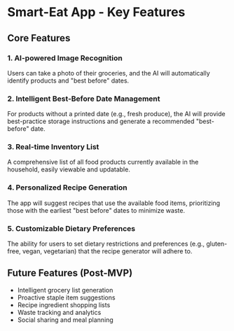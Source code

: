 # Smart-Eat App - Key Features

## Core Features

### 1. AI-powered Image Recognition
Users can take a photo of their groceries, and the AI will automatically identify products and "best before" dates.

### 2. Intelligent Best-Before Date Management
For products without a printed date (e.g., fresh produce), the AI will provide best-practice storage instructions and generate a recommended "best-before" date.

### 3. Real-time Inventory List
A comprehensive list of all food products currently available in the household, easily viewable and updatable.

### 4. Personalized Recipe Generation
The app will suggest recipes that use the available food items, prioritizing those with the earliest "best before" dates to minimize waste.

### 5. Customizable Dietary Preferences
The ability for users to set dietary restrictions and preferences (e.g., gluten-free, vegan, vegetarian) that the recipe generator will adhere to.

## Future Features (Post-MVP)
- Intelligent grocery list generation
- Proactive staple item suggestions
- Recipe ingredient shopping lists
- Waste tracking and analytics
- Social sharing and meal planning 